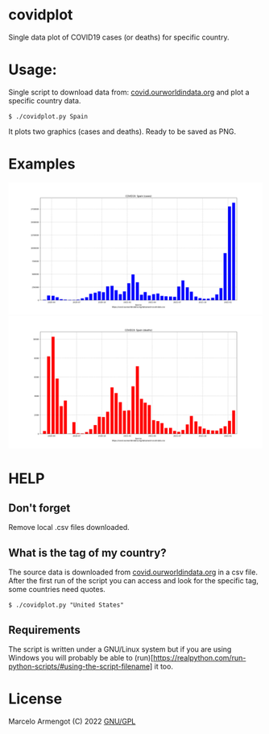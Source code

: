# covidplot
Single data plot of COVID19 cases (or deaths) for specific country.

# Usage:
Single script to download data from: [covid.ourworldindata.org](https://covid.ourworldindata.org/data/owid-covid-data.csv) and plot a specific country data.
```
$ ./covidplot.py Spain
```
It plots two graphics (cases and deaths). Ready to be saved as PNG.

# Examples

![Spain cases plot](https://github.com/armengot/covidplot/blob/main/spain_cases_sample.png)
![Spain deaths plot](https://github.com/armengot/covidplot/blob/main/spain_deaths_sample.png)

# HELP

## Don't forget
Remove local .csv files downloaded.

## What is the tag of my country?
The source data is downloaded from [covid.ourworldindata.org](https://covid.ourworldindata.org/data/owid-covid-data.csv) in a csv file.
After the first run of the script you can access and look for the specific tag, some countries need quotes.
```
$ ./covidplot.py "United States"
```

## Requirements
The script is written under a GNU/Linux system but if you are using Windows you will probably be able to (run)[https://realpython.com/run-python-scripts/#using-the-script-filename] it too.

# License

Marcelo Armengot (C) 2022
[GNU/GPL](https://www.gnu.org/licenses/gpl-3.0.html)